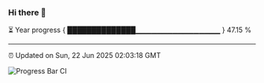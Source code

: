 ### Hi there 👋

⏳ Year progress { ██████████████▁▁▁▁▁▁▁▁▁▁▁▁▁▁▁▁ } 47.15 %

---

⏰ Updated on Sun, 22 Jun 2025 02:03:18 GMT

![Progress Bar CI](https://github.com/liununu/liununu/workflows/Progress%20Bar%20CI/badge.svg)
